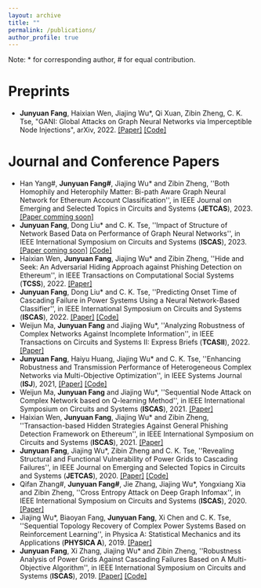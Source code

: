 ```yaml
---
layout: archive
title: ""
permalink: /publications/
author_profile: true
---
```


Note: * for corresponding author, \# for equal contribution.

# Preprints

- **Junyuan Fang**, Haixian Wen, Jiajing Wu*, Qi Xuan, Zibin Zheng, C. K. Tse, "GANI: Global Attacks on Graph Neural Networks via Imperceptible Node Injections", arXiv, 2022. [[Paper]](https://arxiv.org/abs/2210.12598) [[Code]](https://github.com/alexfanjn/gani)

# Journal and Conference Papers

- Han Yang#, **Junyuan Fang#**, Jiajing Wu* and  Zibin Zheng, ''Both Homophily and Heterophily Matter: Bi-path Aware Graph Neural Network for Ethereum Account Classification'', in IEEE Journal on Emerging and Selected Topics in Circuits and Systems (**JETCAS**), 2023. [[Paper comming soon]]()
- **Junyuan Fang**, Dong Liu* and C. K. Tse, ''Impact of Structure of Network Based Data on Performance of Graph Neural Networks'', in IEEE International Symposium on Circuits and Systems (**ISCAS**), 2023. [[Paper coming soon]]() [[Code]](https://github.com/alexfanjn/Impact-analysis-of-network-structures)
- Haixian Wen, **Junyuan Fang**, Jiajing Wu* and Zibin Zheng, ''Hide and Seek: An Adversarial Hiding Approach against Phishing Detection on Ethereum'', in IEEE Transactions on Computational Social Systems (**TCSS**), 2022. [[Paper]](https://ieeexplore.ieee.org/abstract/document/9893742)
- **Junyuan Fang**, Dong Liu* and C. K. Tse, ''Predicting Onset Time of Cascading Failure in Power Systems Using a Neural Network-Based Classifier'', in IEEE International Symposium on Circuits and Systems (**ISCAS**), 2022. [[Paper]](https://ieeexplore.ieee.org/abstract/document/9937800) [[Code]](https://github.com/alexfanjn/Cascading-failure-learning)
- Weijun Ma, **Junyuan Fang** and Jiajing Wu*, ''Analyzing Robustness of Complex Networks Against Incomplete Information'', in IEEE Transactions on Circuits and Systems II: Express Briefs (**TCASII**), 2022. [[Paper]](https://ieeexplore.ieee.org/document/9739795)
- **Junyuan Fang**, Haiyu Huang, Jiajing Wu* and C. K. Tse, ''Enhancing Robustness and Transmission Performance of Heterogeneous Complex Networks via Multi-Objective Optimization'', in IEEE Systems Journal (**ISJ**), 2021, [[Paper]](https://ieeexplore.ieee.org/abstract/document/9523789) [[Code]](https://github.com/hex-16/MOEA-Net-HL)
- Weijun Ma, **Junyuan Fang** and Jiajing Wu*, ''Sequential Node Attack on Complex Network based on Q-learning Method'', in IEEE International Symposium on Circuits and Systems (**ISCAS**), 2021. [[Paper]](https://ieeexplore.ieee.org/abstract/document/9401544)
- Haixian Wen, **Junyuan Fang**, Jiajing Wu* and Zibin Zheng, ''Transaction-based Hidden Strategies Against General Phishing Detection Framework on Ethereum'', in IEEE International Symposium on Circuits and Systems (**ISCAS**), 2021. [[Paper]](https://ieeexplore.ieee.org/abstract/document/9401091)
- **Junyuan Fang**, Jiajing Wu*, Zibin Zheng and C. K. Tse, ''Revealing Structural and Functional Vulnerability of Power Grids to Cascading Failures'', in IEEE Journal on Emerging and Selected Topics in Circuits and Systems (**JETCAS**), 2020. [[Paper]](https://ieeexplore.ieee.org/abstract/document/9235529) [[Code]](https://github.com/alexfanjn/multi-objective-attack-power-grid)
- Qifan Zhang#, **Junyuan Fang#**, Jie Zhang, Jiajing Wu*, Yongxiang Xia and Zibin Zheng, ''Cross Entropy Attack on Deep Graph Infomax'', in IEEE International Symposium on Circuits and Systems (**ISCAS**), 2020.  [[Paper]](https://ieeexplore.ieee.org/abstract/document/9180817)
- Jiajing Wu*, Biaoyan Fang, **Junyuan Fang**, Xi Chen and C. K. Tse, ''Sequential Topology Recovery of Complex Power Systems Based on Reinforcement Learning'', in Physica A: Statistical Mechanics and its Applications (**PHYSICA A**), 2019. [[Paper]](https://www.sciencedirect.com/science/article/pii/S037843711931427X)
- **Junyuan Fang**, Xi Zhang, Jiajing Wu* and Zibin Zheng, ''Robustness Analysis of Power Grids Against Cascading Failures Based on A Multi-Objective Algorithm'', in IEEE International Symposium on Circuits and Systems (**ISCAS**), 2019. [[Paper]](https://ieeexplore.ieee.org/abstract/document/8702368) [[Code]](https://github.com/alexfanjn/multi-objective-attack-power-grid)
